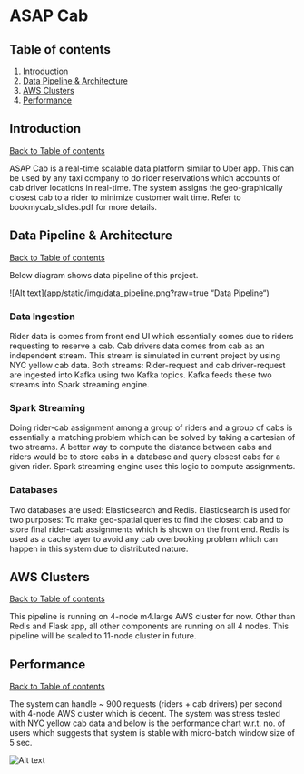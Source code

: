 # ASAP Cab

## Table of contents
1. [Introduction](README.md#introduction)
2. [Data Pipeline & Architecture](README.md#data-pipeline)  
3. [AWS Clusters](README.md#aws-clusters) 
4. [Performance](README.md#performance)

## Introduction 
[Back to Table of contents](README.md#table-of-contents)

ASAP Cab is a real-time scalable data platform similar to Uber app. This can be used by any taxi company to do rider reservations which accounts of cab driver locations in real-time. The system assigns the geo-graphically closest cab to a rider to minimize customer wait time. Refer to bookmycab_slides.pdf for more details. 

## Data Pipeline & Architecture
[Back to Table of contents](README.md#table-of-contents)

Below diagram shows data pipeline of this project. 

![Alt text](app/static/img/data_pipeline.png?raw=true “Data Pipeline“)

### Data Ingestion
Rider data is comes from front end UI which essentially comes due to riders requesting to reserve a cab. Cab drivers data comes from cab as an independent stream. This stream is simulated in current project by using NYC yellow cab data. Both streams: Rider-request and cab driver-request are ingested into Kafka using two Kafka topics. Kafka feeds these two streams into Spark streaming engine.  

### Spark Streaming 
Doing rider-cab assignment among a group of riders and a group of cabs is essentially a matching problem which can be solved by taking a cartesian of two streams. A better way to  compute the distance between cabs and riders would be to store cabs in a database and query closest cabs for a given rider. Spark streaming engine uses this logic to compute assignments. 

### Databases 
Two databases are used: Elasticsearch and Redis. Elasticsearch is used for two purposes: To make geo-spatial queries to find the closest cab and to store final rider-cab assignments which is shown on the front end. Redis is used as a cache layer to avoid any cab overbooking problem which can happen in this system due to distributed nature. 

## AWS Clusters
[Back to Table of contents](README.md#table-of-contents)

This pipeline is running on 4-node m4.large AWS cluster for now. Other than Redis and Flask app, all other components are running on all 4 nodes. This pipeline will be scaled to 11-node cluster in future. 
 
## Performance
[Back to Table of contents](README.md#table-of-contents)

The system can handle ~ 900 requests (riders + cab drivers) per second with 4-node AWS cluster which is decent. The system was stress tested with NYC yellow cab data and below is the performance chart w.r.t. no. of users which suggests that system is stable with micro-batch window size of 5 sec. 

![Alt text](app/static/img/performance.png?raw=true)



 



